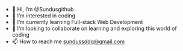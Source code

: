 - 👋 Hi, I’m @Sundusgithub
- 👀 I’m interested in coding
- 🌱 I’m currently learning Full-stack Web Development
- 💞️ I’m looking to collaborate on learning and exploring this world of coding
- 📫 How to reach me sundussddq@gmail.com

<!---
Sundusgithub/Sundusgithub is a ✨ special ✨ repository because its `README.md` (this file) appears on your GitHub profile.
You can click the Preview link to take a look at your changes.
--->
